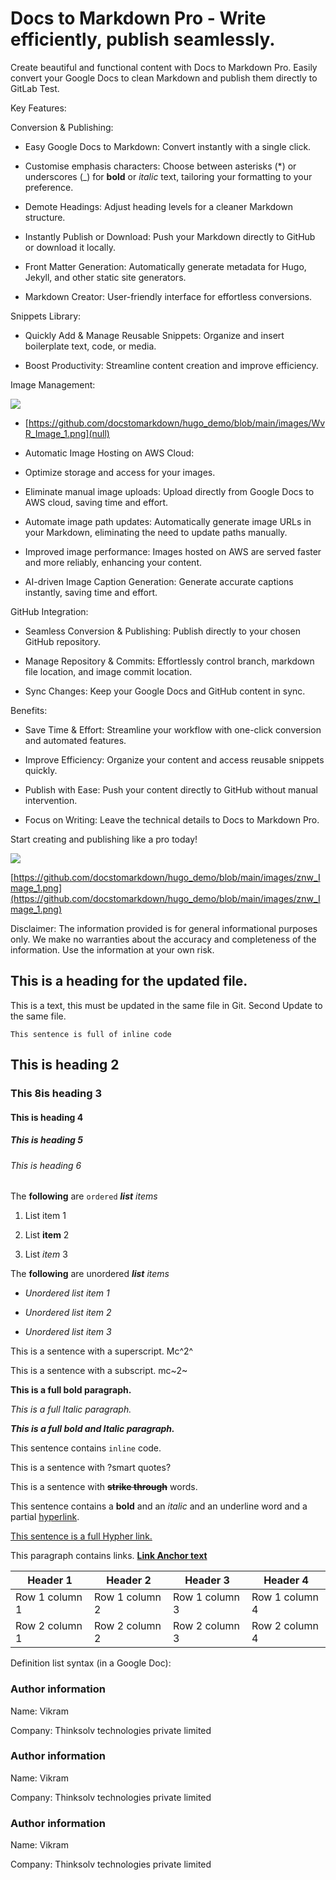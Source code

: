 # Docs to Markdown Pro - Write efficiently, publish seamlessly.

Create beautiful and functional content with Docs to Markdown Pro. Easily convert your Google Docs to clean Markdown and publish them directly to GitLab Test.

Key Features:

Conversion & Publishing:

- Easy Google Docs to Markdown: Convert instantly with a single click.

- Customise emphasis characters: Choose between asterisks (*) or underscores (_) for **bold** or *italic* text, tailoring your formatting to your preference.

- Demote Headings: Adjust heading levels for a cleaner Markdown structure.

- Instantly Publish or Download: Push your Markdown directly to GitHub or download it locally.

- Front Matter Generation: Automatically generate metadata for Hugo, Jekyll, and other static site generators.

- Markdown Creator: User-friendly interface for effortless conversions.

Snippets Library:

- Quickly Add & Manage Reusable Snippets: Organize and insert boilerplate text, code, or media.

- Boost Productivity: Streamline content creation and improve efficiency.

Image Management:

![](/images/WvR_Image_1.png)

- [https://github.com/docstomarkdown/hugo_demo/blob/main/images/WvR_Image_1.png](null)

- Automatic Image Hosting on AWS Cloud:

- Optimize storage and access for your images.

- Eliminate manual image uploads: Upload directly from Google Docs to AWS cloud, saving time and effort.

- Automate image path updates: Automatically generate image URLs in your Markdown, eliminating the need to update paths manually.

- Improved image performance: Images hosted on AWS are served faster and more reliably, enhancing your content.

- AI-driven Image Caption Generation: Generate accurate captions instantly, saving time and effort.

GitHub Integration:

- Seamless Conversion & Publishing: Publish directly to your chosen GitHub repository.

- Manage Repository & Commits: Effortlessly control branch, markdown file location, and image commit location.

- Sync Changes: Keep your Google Docs and GitHub content in sync.

Benefits:

- Save Time & Effort: Streamline your workflow with one-click conversion and automated features.

- Improve Efficiency: Organize your content and access reusable snippets quickly.

- Publish with Ease: Push your content directly to GitHub without manual intervention.

- Focus on Writing: Leave the technical details to Docs to Markdown Pro.

Start creating and publishing like a pro today!

![](/images/znw_Image_1.png)

[https://github.com/docstomarkdown/hugo_demo/blob/main/images/znw_Image_1.png](https://github.com/docstomarkdown/hugo_demo/blob/main/images/znw_Image_1.png)

Disclaimer: The information provided is for general informational purposes only. We make no warranties about the accuracy and completeness of the information. Use the information at your own risk.

## This is a heading for the updated file.

This is a text, this must be updated in the same file in Git. Second Update to the same file.

```
This sentence is full of inline code
```

## This is heading 2

### This 8is heading 3

#### This is heading 4

##### This is heading 5

<h6>This is heading 6</h6>

The **following** are `ordered` ***list*** *items*

1. List item 1

2. List **item** 2

3. List *item* 3

The **following** are unordered ***list*** *items*

- *Unordered list item 1*

- *Unordered list item 2*

- *Unordered list item 3*

This is a sentence with a superscript. Mc^2^

This is a sentence with a subscript. mc~2~

**This is a full bold paragraph.**

*This is a full Italic paragraph.*

***This is a full bold and Italic paragraph.***

This sentence contains `inline` code. 

This is a sentence with ?smart quotes?

This is a sentence with **~~strike through~~** words.

This sentence contains a **bold** and an *italic* and an <span style="text - decoration: underline;">underline</span> word and a partial [hyperlink](https://en.wikipedia.org/wiki/HTTP). 

[This sentence is a full Hypher link.](https://en.wikipedia.org/wiki/Hyperlink)

This paragraph contains links. **[Link Anchor text](https://www.gdocstomarkdown.com/)**

| Header 1 | Header 2 | Header 3 | Header 4 |
| --- |  --- |  --- |  --- | 
| Row 1 column 1 | Row 1 column 2 | Row 1 column 3 | Row 1 column 4 |
| Row 2 column 1 | Row 2 column 2 | Row 2 column 3 | Row 2 column 4 |

Definition list syntax (in a Google Doc):

### Author information

Name: Vikram

Company: Thinksolv technologies private limited

### Author information

Name: Vikram

Company: Thinksolv technologies private limited

### Author information

Name: Vikram

Company: Thinksolv technologies private limited
